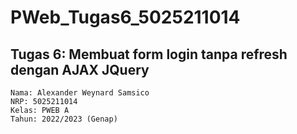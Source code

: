 # PWeb_Tugas6_5025211014

## Tugas 6: Membuat form login tanpa refresh dengan AJAX JQuery

```
Nama: Alexander Weynard Samsico
NRP: 5025211014
Kelas: PWEB A
Tahun: 2022/2023 (Genap)
```
